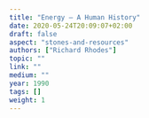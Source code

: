```yaml
---
title: "Energy – A Human History"
date: 2020-05-24T20:09:07+02:00
draft: false
aspect: "stones-and-resources"
authors: ["Richard Rhodes"]
topic: ""
link: ""
medium: ""
year: 1990
tags: []
weight: 1
---
```

